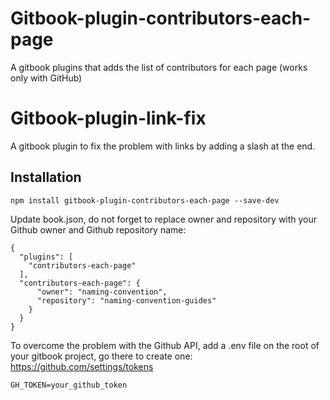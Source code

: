# Gitbook-plugin-contributors-each-page
A gitbook plugins that adds the list of contributors for each page (works only with GitHub)

# Gitbook-plugin-link-fix
A gitbook plugin to fix the problem with links by adding a slash at the end.

## Installation
```
npm install gitbook-plugin-contributors-each-page --save-dev
```

Update book.json, do not forget to replace owner and repository with your Github owner and Github repository name:
```
{
  "plugins": [
    "contributors-each-page"
  ],
  "contributors-each-page": {
      "owner": "naming-convention",
      "repository": "naming-convention-guides"
    }
  }
}
```

To overcome the problem with the Github API, add a .env file on the root of your gitbook project, go there to create one: https://github.com/settings/tokens
```
GH_TOKEN=your_github_token
```

